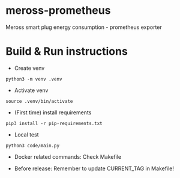 # meross-prometheus
Meross smart plug energy consumption - prometheus exporter

# Build & Run instructions
* Create venv
```
python3 -m venv .venv
```

* Activate venv
```
source .venv/bin/activate
```

* (First time) install requirements
```
pip3 install -r pip-requirements.txt
```

* Local test
```
python3 code/main.py
```

* Docker related commands: Check Makefile

* Before release: Remember to update CURRENT_TAG in Makefile!
